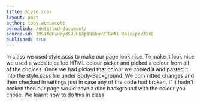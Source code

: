 ```yaml
---
title: Style.scss
layout: post
author: toby.wonnacott
permalink: /untitled-document/
source-id: 19SYfGHsuaydSUvH8Xp1NOhawZTGWA1-RaJzzpzk31WE
published: true
---
```

In class we used style.scss to make our page look nice. To make it look nice we used a website called HTML colour picker and picked a colour from all of the choices. Once we had picked that colour we copied it and pasted it into the style.scss file under Body-Background. We committed changes and then checked in settings just in case any of the code had broken. If it hadn't broken then our page would have a nice background with the colour you chose. We learnt how to do this in class.

